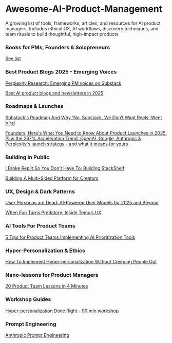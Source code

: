 # Awesome-AI-Product-Management
A growing list of tools, frameworks, articles, and resources for AI product managers. Includes ethical UX, AI workflows, discovery techniques, and team rituals to build thoughtful, high-impact products. 

### Books for PMs, Founders & Solopreneurs
[See list](https://benable.com/karo_z/books)


### Best Product Blogs 2025 - Emerging Voices

[Perplexity Research: Emerging PM voices on Substack](https://www.perplexity.ai/search/e8d7af5d-cbdd-488f-af20-2ae70f027cd9)

[Best AI product blogs and newsletters in 2025](https://karozieminski.substack.com/p/are-you-a-product-person-lost-on)

### Roadmaps & Launches

[Substack's Roadmap And Why 'No, Substack, We Don’t Want Reels' Went Viral](https://karozieminski.substack.com/p/substacks-product-roadmap-why-no)

[Founders, Here's What You Need to Know About Product Launches in 2025. Plus the 267% Acceleration Trend. OpenAI, Google, Anthropic & Perplexity's launch strategy - and what it means for yours
](https://karozieminski.substack.com/p/founders-heres-what-you-need-to-know)

### Building in Public

[I Broke Replit So You Don't Have To: Building StackShelf](https://karozieminski.substack.com/p/i-broke-replit-so-you-dont-have-to)

[Building A Multi-Sided Platform for Creators](https://karozieminski.substack.com/p/how-i-ended-up-building-a-digital)


### UX, Design & Dark Patterns

[User Personas are Dead: AI-Powered User Models for 2025 and Beyond](https://karozieminski.substack.com/p/user-personas-are-dead-ai-powered)

[When Fun Turns Predatory: Inside Temu’s UX](https://karozieminski.substack.com/p/when-fun-turns-predatory-inside-temus)


### AI Tools For Product Teams

[5 Tips for Product Teams Implementing AI Prioritization Tools](https://karozieminski.substack.com/p/5-tips-for-product-teams-to-implement)


### Hyper-Personalization & Ethics

[How To Implement Hyper-personalization Without Creeping People Out](https://karozieminski.substack.com/p/how-to-implement-hyper-personalization)


### Nano-lessons for Product Managers

[20 Product Team Lessons in 4 Minutes](https://karozieminski.substack.com/p/20-product-team-lessons-in-4-minutes)


### Workshop Guides

[Hyper-personalization Done Right - 90 min workshop](https://productwithattitude.gumroad.com/l/personalizationworkshop1)

### Prompt Engineering

[Anthropic Prompt Engineering](https://docs.anthropic.com/en/docs/build-with-claude/prompt-engineering/overview)




